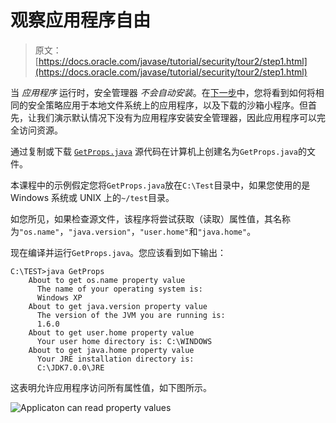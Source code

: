 # 观察应用程序自由

> 原文： [https://docs.oracle.com/javase/tutorial/security/tour2/step1.html](https://docs.oracle.com/javase/tutorial/security/tour2/step1.html)

当 _应用程序_ 运行时，安全管理器 _不会自动安装_。在[下一步](step3.html)中，您将看到如何将相同的安全策略应用于本地文件系统上的应用程序，以及下载的沙箱小程序。但首先，让我们演示默认情况下没有为应用程序安装安全管理器，因此应用程序可以完全访问资源。

通过复制或下载 [`GetProps.java`](examples/GetProps.java) 源代码在计算机上创建名为`GetProps.java`的文件。

本课程中的示例假定您将`GetProps.java`放在`C:\Test`目录中，如果您使用的是 Windows 系统或 UNIX 上的`~/test`目录。

如您所见，如果检查源文件，该程序将尝试获取（读取）属性值，其名称为`"os.name"`，`"java.version"`，`"user.home"`和`"java.home"`。

现在编译并运行`GetProps.java`。您应该看到如下输出：

```
C:\TEST>java GetProps
    About to get os.name property value
      The name of your operating system is:
      Windows XP
    About to get java.version property value
      The version of the JVM you are running is:
      1.6.0
    About to get user.home property value
      Your user home directory is: C:\WINDOWS
    About to get java.home property value
      Your JRE installation directory is:
      C:\JDK7.0.0\JRE

```

这表明允许应用程序访问所有属性值，如下图所示。

![Applicaton can read property values](img/f93c88329aaff084fee70bf8b14fea05.jpg)